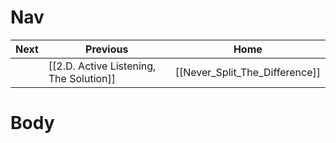 # Nav 

| Next | Previous                                | Home                           |
| ---- | --------------------------------------- | ------------------------------ |
|      | [[2.D. Active Listening, The Solution]] | [[Never_Split_The_Difference]] |
# Body

